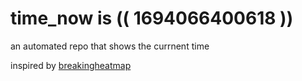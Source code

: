 # time_now is (( 1694066400618 ))

an automated repo that shows the currnent time

inspired by [breakingheatmap](https://github.com/breakingheatmap/breakingheatmap)